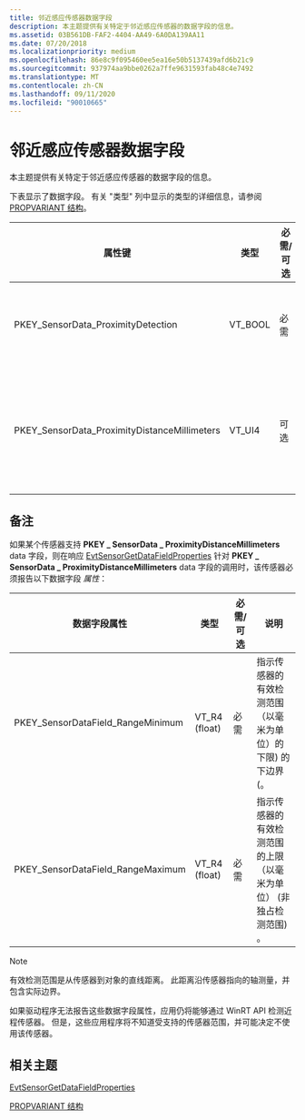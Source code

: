 ```yaml
---
title: 邻近感应传感器数据字段
description: 本主题提供有关特定于邻近感应传感器的数据字段的信息。
ms.assetid: 03B561DB-FAF2-4404-AA49-6A0DA139AA11
ms.date: 07/20/2018
ms.localizationpriority: medium
ms.openlocfilehash: 86e8c9f095460ee5ea16e50b5137439afd6b21c9
ms.sourcegitcommit: 937974aa9bbe0262a7ffe9631593fab48c4e7492
ms.translationtype: MT
ms.contentlocale: zh-CN
ms.lasthandoff: 09/11/2020
ms.locfileid: "90010665"
---
```

# <a name="proximity-sensor-data-fields"></a>邻近感应传感器数据字段


本主题提供有关特定于邻近感应传感器的数据字段的信息。

下表显示了数据字段。 有关 "类型" 列中显示的类型的详细信息，请参阅 [PROPVARIANT 结构](https://go.microsoft.com/fwlink/p/?linkid=313395)。

|属性键|类型|必需/可选|说明|
|--|--|--|--|
|PKEY_SensorData_ProximityDetection|VT_BOOL|必需|指示对象在传感器附近。|
|PKEY_SensorData_ProximityDistanceMillimeters|VT_UI4|可选|与检测到的对象的距离（以毫米为单位）。|

 

## <a name="remarks"></a>备注


如果某个传感器支持 **PKEY \_ SensorData \_ ProximityDistanceMillimeters** data 字段，则在响应 [EvtSensorGetDataFieldProperties](/windows-hardware/drivers/ddi/sensorscx/ns-sensorscx-_sensor_controller_config) 针对 **PKEY \_ SensorData \_ ProximityDistanceMillimeters** data 字段的调用时，该传感器必须报告以下数据字段 *属性*：

|数据字段属性|类型|必需/可选|说明|
|--|--|--|--|
|PKEY_SensorDataField_RangeMinimum|VT_R4 (float) |必需|指示传感器的有效检测范围（以毫米为单位）的下限) 的下边界 (。|
|PKEY_SensorDataField_RangeMaximum|VT_R4 (float) |必需|指示传感器的有效检测范围的上限（以毫米为单位） (非独占检测范围) 。|

 

>[!NOTE]
> 有效检测范围是从传感器到对象的直线距离。 此距离沿传感器指向的轴测量，并包含实际边界。

 

如果驱动程序无法报告这些数据字段属性，应用仍将能够通过 WinRT API 检测近程传感器。 但是，这些应用程序将不知道受支持的传感器范围，并可能决定不使用该传感器。

## <a name="related-topics"></a>相关主题


[EvtSensorGetDataFieldProperties](/windows-hardware/drivers/ddi/sensorscx/ns-sensorscx-_sensor_controller_config)

[PROPVARIANT 结构](https://go.microsoft.com/fwlink/p/?linkid=313395)

 

